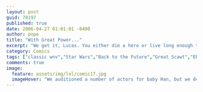 ```yaml
---
layout: post
guid: 78197
published: true
date: 2006-04-27 01:01:01 -0400
author: pope
title: "With Great Power..."
excerpt: "We get it, Lucas. You either die a hero or live long enough to see yourself become the villain. But a fucking wealthy villain, that's for sure."
category: Comics
tags: ["classic wnv","Star Wars","Back to the Future","Great Scawt","EPISODE VII: REVENGE OF THE LUCAS"]
comments: true 
image:
  feature: assets/img/lol/comic17.jpg
  imageHover: "We auditioned a number of actors for baby Han, but we decided to go with a CGI model so he can perform better in his lightsaber fight scenes."
---
```


